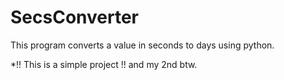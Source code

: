 # SecsConverter
 This program converts a value in seconds to days using python. 
 
 *!! This is a simple project !! and my 2nd btw.
 
